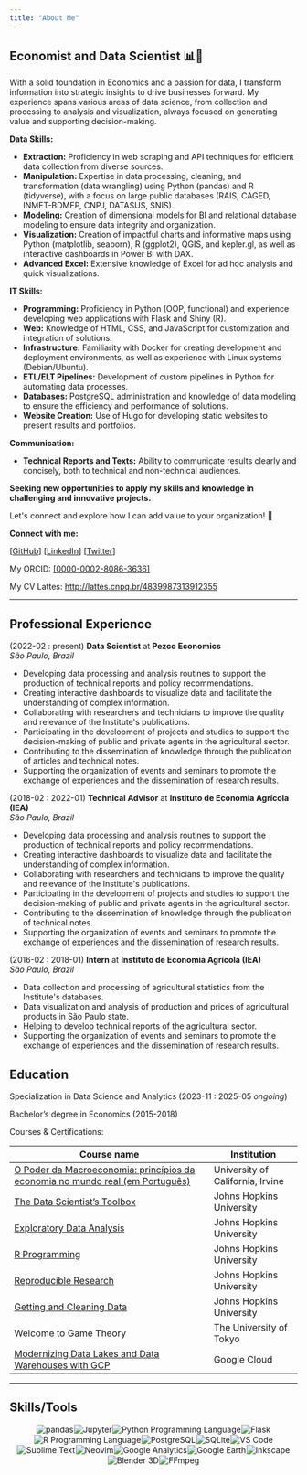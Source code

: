 ```yaml
---
title: "About Me"
---
```


## Economist and Data Scientist 📊🚀

With a solid foundation in Economics and a passion for data, I transform information into strategic insights to drive businesses forward. My experience spans various areas of data science, from collection and processing to analysis and visualization, always focused on generating value and supporting decision-making.

**Data Skills:**

* **Extraction:** Proficiency in web scraping and API techniques for efficient data collection from diverse sources.
* **Manipulation:** Expertise in data processing, cleaning, and transformation (data wrangling) using Python (pandas) and R (tidyverse), with a focus on large public databases (RAIS, CAGED, INMET-BDMEP, CNPJ, DATASUS, SNIS).
* **Modeling:** Creation of dimensional models for BI and relational database modeling to ensure data integrity and organization.
* **Visualization:** Creation of impactful charts and informative maps using Python (matplotlib, seaborn), R (ggplot2), QGIS, and kepler.gl, as well as interactive dashboards in Power BI with DAX.
* **Advanced Excel:** Extensive knowledge of Excel for ad hoc analysis and quick visualizations.

**IT Skills:**

* **Programming:** Proficiency in Python (OOP, functional) and experience developing web applications with Flask and Shiny (R).
* **Web:** Knowledge of HTML, CSS, and JavaScript for customization and integration of solutions.
* **Infrastructure:** Familiarity with Docker for creating development and deployment environments, as well as experience with Linux systems (Debian/Ubuntu).
* **ETL/ELT Pipelines:** Development of custom pipelines in Python for automating data processes.
* **Databases:** PostgreSQL administration and knowledge of data modeling to ensure the efficiency and performance of solutions.
* **Website Creation:** Use of Hugo for developing static websites to present results and portfolios.

**Communication:**

* **Technical Reports and Texts:** Ability to communicate results clearly and concisely, both to technical and non-technical audiences.

**Seeking new opportunities to apply my skills and knowledge in challenging and innovative projects.**

Let's connect and explore how I can add value to your organization! 🤝

**Connect with me:**

[[GitHub](https://github.com/dankkom)]
[[LinkedIn](https://www.linkedin.com/in/daniel-komesu/)]
[[Twitter](https://twitter.com/dankkom)]

My ORCID: [[0000-0002-8086-3636]](https://orcid.org/0000-0002-8086-3636)

My CV Lattes: http://lattes.cnpq.br/4839987313912355

---

## Professional Experience

(2022-02 : present) **Data Scientist** at **Pezco Economics**<br/>_São Paulo, Brazil_

* Developing data processing and analysis routines to support the production of technical reports and policy recommendations.
* Creating interactive dashboards to visualize data and facilitate the understanding of complex information.
* Collaborating with researchers and technicians to improve the quality and relevance of the Institute's publications.
* Participating in the development of projects and studies to support the decision-making of public and private agents in the agricultural sector.
* Contributing to the dissemination of knowledge through the publication of articles and technical notes.
* Supporting the organization of events and seminars to promote the exchange of experiences and the dissemination of research results.

(2018-02 : 2022-01) **Technical Advisor** at **Instituto de Economia Agrícola (IEA)**<br/>_São Paulo, Brazil_

* Developing data processing and analysis routines to support the production of technical reports and policy recommendations.
* Creating interactive dashboards to visualize data and facilitate the understanding of complex information.
* Collaborating with researchers and technicians to improve the quality and relevance of the Institute's publications.
* Participating in the development of projects and studies to support the decision-making of public and private agents in the agricultural sector.
* Contributing to the dissemination of knowledge through the publication of technical notes.
* Supporting the organization of events and seminars to promote the exchange of experiences and the dissemination of research results.

(2016-02 : 2018-01) **Intern** at **Instituto de Economia Agrícola (IEA)**<br/>_São Paulo, Brazil_

* Data collection and processing of agricultural statistics from the Institute's databases.
* Data visualization and analysis of production and prices of agricultural products in São Paulo state.
* Helping to develop technical reports of the agricultural sector.
* Supporting the organization of events and seminars to promote the exchange of experiences and the dissemination of research results.

## Education

Specialization in Data Science and Analytics (2023-11 : 2025-05 _ongoing_)

Bachelor’s degree in Economics (2015-2018)

Courses & Certifications:

| Course name                                                                                                                                            | Institution                      |
| ------------------------------------------------------------------------------------------------------------------------------------------------------ | -------------------------------- |
| [O Poder da Macroeconomia: princípios da economia no mundo real (em Português)](https://www.coursera.org/account/accomplishments/records/2U3RRQCSARJX) | University of California, Irvine |
| [The Data Scientist’s Toolbox](https://www.coursera.org/account/accomplishments/records/S5JX66V2G7JJ)                                                  | Johns Hopkins University         |
| [Exploratory Data Analysis](https://www.coursera.org/account/accomplishments/records/WHLX7KBAFKBN)                                                     | Johns Hopkins University         |
| [R Programming](https://www.coursera.org/account/accomplishments/records/ZYRNCYVJ989N)                                                                 | Johns Hopkins University         |
| [Reproducible Research](https://www.coursera.org/account/accomplishments/records/PYLJ5WQJQCS4)                                                         | Johns Hopkins University         |
| [Getting and Cleaning Data](https://www.coursera.org/account/accomplishments/records/7CUJ954AU45S)                                                     | Johns Hopkins University         |
| Welcome to Game Theory                                                                                                                                 | The University of Tokyo          |
| [Modernizing Data Lakes and Data Warehouses with GCP](https://coursera.org/share/9e68309318cb2bf7b6571d33ae641568)                                     | Google Cloud                     |

---

## Skills/Tools

<div class="tools">
<img loading="lazy" src="https://img.shields.io/badge/-pandas-150458?style=for-the-badge&amp;logo=pandas" alt="pandas">
<img loading="lazy" src="https://img.shields.io/badge/-jupyter-ffffff?style=for-the-badge&amp;logo=jupyter" alt="Jupyter">
<img loading="lazy" src="http://img.shields.io/badge/-Python%20Programming%20Language-ffffff?style=for-the-badge&amp;logo=python" alt="Python Programming Language">
<img loading="lazy" src="http://img.shields.io/badge/-Flask-000000?style=for-the-badge&amp;logo=flask" alt="Flask">
<img loading="lazy" src="http://img.shields.io/badge/-R%20Programming%20Language-ffffff?style=for-the-badge&amp;logo=R&amp;logoColor=276DC3" alt="R Programming Language">
<img loading="lazy" src="https://img.shields.io/badge/-PostgreSQL-ffffff?style=for-the-badge&amp;logo=postgresql" alt="PostgreSQL">
<img loading="lazy" src="https://img.shields.io/badge/-SQLite-003B57?style=for-the-badge&amp;logo=SQLite" alt="SQLite">
<img loading="lazy" src="http://img.shields.io/badge/-VS%20Code-ffffff?style=for-the-badge&amp;logo=visual-studio-code&amp;logoColor=007ACC" alt="VS Code">
<img loading="lazy" src="http://img.shields.io/badge/-Sublime%20Text-ffffff?style=for-the-badge&amp;logo=sublimetext" alt="Sublime Text">
<img loading="lazy" src="http://img.shields.io/badge/-Neovim-ffffff?style=for-the-badge&amp;logo=neovim" alt="Neovim">
<img loading="lazy" src="http://img.shields.io/badge/-Google%20Analytics-ffffff?style=for-the-badge&amp;logo=googleanalytics" alt="Google Analytics">
<img loading="lazy" src="http://img.shields.io/badge/-Google%20Earth-ffffff?style=for-the-badge&amp;logo=googleearth" alt="Google Earth">
<img loading="lazy" src="http://img.shields.io/badge/-Inkscape-ffffff?style=for-the-badge&amp;logo=inkscape&amp;logoColor=000000" alt="Inkscape">
<img loading="lazy" src="http://img.shields.io/badge/-Blender%203D-ffffff?style=for-the-badge&amp;logo=blender" alt="Blender 3D">
<img loading="lazy" src="http://img.shields.io/badge/-FFmpeg-007808?style=for-the-badge&amp;logo=ffmpeg" alt="FFmpeg">
</div>

<style type="text/css">
.tools {
  display: flex;
  flex-wrap: wrap;
  justify-content: center;
  align-items: center;
  gap: 1px;
}
</style>
